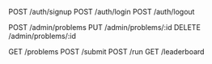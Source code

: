 POST /auth/signup
POST /auth/login
POST /auth/logout

POST /admin/problems
PUT /admin/problems/:id
DELETE /admin/problems/:id

GET /problems
POST /submit
POST /run
GET /leaderboard